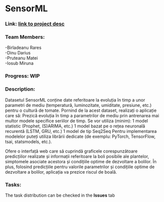 # SensorML

### Link: [link to project desc](https://docs.google.com/document/d/16F6lZPURgEj36HYWYuvsnu5IIDpZDNnRAMI9-kE2Pjw/edit)

### Team Members:
-Birladeanu Rares\
-Dinu Darius\
-Pruteanu Matei\
-Iosub Miruna

### Progress: WIP

### Description:
Datasetul SensorML conține date referitoare la evoluția în timp a unor parametri de mediu (temperatură, luminozitate, umiditate, presiune, etc.) pentru o cultură de tomate. Pornind de la acest dataset, realizați o aplicație care să: 
Prezică evoluția în timp a parametrilor de mediu prin antrenarea mai multor modele specifice seriilor de timp. Se vor utiliza (minim):
1 model statistic (Prophet, (S)ARIMA, etc.)
1 model bazat pe o rețea neuronală recurentă (LSTM, GRU, etc.)
1 model de tip Seq2Seq 
Pentru implementarea modelelor puteți utiliza librării dedicate (de exemplu: PyTorch, TensorFlow,  tsai, statsmodels, etc.).

Ofere o interfață web care să cuprindă graficele corespunzătoare predicțiilor realizate și informații referitoare la boli posibile ale plantelor, simptomele asociate acestora și condițiile optime de dezvoltare a bolilor. În plus, folosind predicțiile pentru valorile parametrilor și condițiile optime de dezvoltare a bolilor, aplicația va prezice riscul de boală. 


### Tasks: 
The task distribution can be checked in the <b>Issues</b> tab
